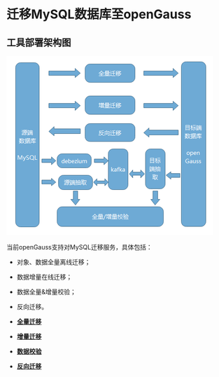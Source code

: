 # 迁移MySQL数据库至openGauss

## 工具部署架构图<a name="section12438813102615"></a>

![](figures/zh-cn_image_0000001368504658.png)

当前openGauss支持对MySQL迁移服务，具体包括：

-   对象、数据全量离线迁移；
-   数据增量在线迁移；
-   数据全量&增量校验；
-   反向迁移。

-   **[全量迁移](全量迁移.md)**

-   **[增量迁移](增量迁移.md)**

-   **[数据校验](数据校验.md)**

-   **[反向迁移](反向迁移.md)**

